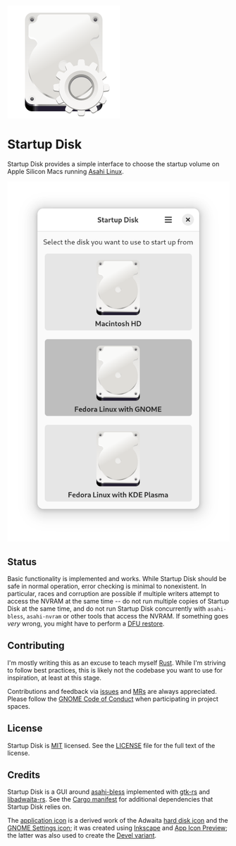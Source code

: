 ![Icon](./res/org.gnome.StartupDisk.svg)

# Startup Disk

Startup Disk provides a simple interface to choose the startup volume on Apple Silicon Macs running [Asahi Linux](https://asahilinux.org/).

![Screenshot](./res/screenshot.png)

## Status

Basic functionality is implemented and works. While Startup Disk should be safe in normal operation, error checking is minimal to nonexistent. In particular, races and corruption are possible if multiple writers attempt to access the NVRAM at the same time -- do not run multiple copies of Startup Disk at the same time, and do not run Startup Disk concurrently with `asahi-bless`, `asahi-nvram` or other tools that access the NVRAM. If something goes _very_ wrong, you might have to perform a [DFU restore](https://support.apple.com/guide/apple-configurator-mac/revive-or-restore-a-mac-with-apple-silicon-apdd5f3c75ad/mac).

## Contributing

I'm mostly writing this as an excuse to teach myself [Rust](https://www.rust-lang.org/). While I'm striving to follow best practices, this is likely not the codebase you want to use for inspiration, at least at this stage.

Contributions and feedback via [issues](https://gitlab.gnome.org/davide125/startup-disk/-/issues) and [MRs](https://gitlab.gnome.org/davide125/startup-disk/-/merge_requests) are always appreciated. Please follow the [GNOME Code of Conduct](https://conduct.gnome.org/) when participating in project spaces.

## License

Startup Disk is [MIT](https://spdx.org/licenses/MIT.html) licensed. See the [LICENSE](LICENSE) file for the full text of the license.

## Credits

Startup Disk is a GUI around [asahi-bless](https://crates.io/crates/asahi-bless) implemented with [gtk-rs](https://gtk-rs.org/) and [libadwaita-rs](https://crates.io/crates/libadwaita). See the [Cargo manifest](Cargo.toml) for additional dependencies that Startup Disk relies on.

The [application icon](res/org.gnome.StartupDisk.svg) is a derived work of the Adwaita [hard disk icon](https://gitlab.gnome.org/GNOME/adwaita-icon-theme/-/blob/gnome-45/Adwaita/scalable/devices/drive-harddisk.svg) and the [GNOME Settings icon](https://gitlab.gnome.org/GNOME/gnome-control-center/-/blob/gnome-45/data/icons/hicolor/scalable/apps/org.gnome.Settings.svg); it was created using [Inkscape](https://inkscape.org/) and [App Icon Preview](https://gitlab.gnome.org/World/design/app-icon-preview); the latter was also used to create the [Devel variant](res/org.gnome.StartupDisk.Devel.svg).
